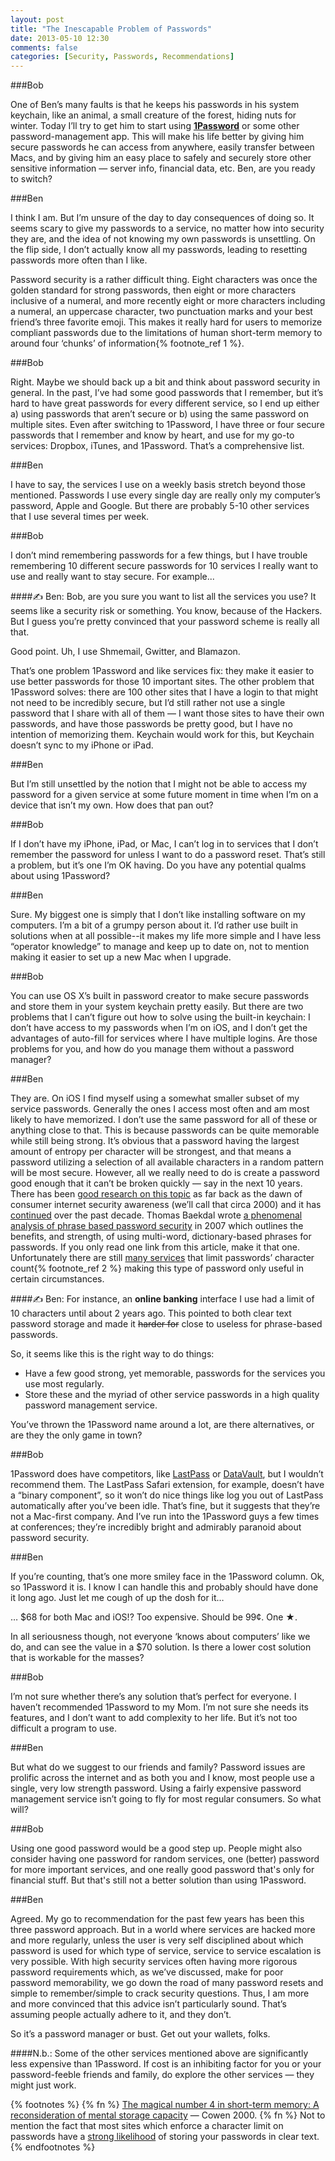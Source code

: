 ```yaml
---
layout: post
title: "The Inescapable Problem of Passwords"
date: 2013-05-10 12:30
comments: false
categories: [Security, Passwords, Recommendations]
---
```

###Bob

One of Ben’s many faults is that he keeps his passwords in his system keychain, like an animal, a small creature of the forest, hiding nuts for winter. Today I’ll try to get him to start using [**1Password**](https://agilebits.com/onepassword) or some other password-management app. This will make his life better by giving him secure passwords he can access from anywhere, easily transfer between Macs, and by giving him an easy place to safely and securely store other sensitive information — server info, financial data, etc. Ben, are you ready to switch?

###Ben

I think I am. But I’m unsure of the day to day consequences of doing so. It seems scary to give my passwords to a service, no matter how into security they are, and the idea of not knowing my own passwords is unsettling. On the flip side, I don’t actually know all my passwords, leading to resetting passwords more often than I like. 

Password security is a rather difficult thing. Eight characters was once the golden standard for strong passwords, then eight or more characters inclusive of a numeral, and more recently eight or more characters including a numeral, an uppercase character, two punctuation marks and your best friend’s three favorite emoji. This makes it really hard for users to memorize compliant passwords due to the limitations of human short-term memory to around four ‘chunks’ of information{% footnote_ref 1 %}.

###Bob

Right. Maybe we should back up a bit and think about password security in general. In the past, I’ve had some good passwords that I remember, but it’s hard to have great passwords for every different service, so I end up either a) using passwords that aren’t secure or b) using the same password on multiple sites. Even after switching to 1Password, I have three or four secure passwords that I remember and know by heart, and use for my go-to services: Dropbox, iTunes, and 1Password. That’s a comprehensive list.

###Ben

I have to say, the services I use on a weekly basis stretch beyond those mentioned. Passwords I use every single day are really only my computer’s password, Apple and Google. But there are probably 5-10 other services that I use several times per week.

###Bob

I don’t mind remembering passwords for a few things, but I have trouble remembering 10 different secure passwords for 10 services I really want to use and really want to stay secure. For example...

####&#9997; Ben: Bob, are you sure you want to list all the services you use? It seems like a security risk or something. You know, because of the Hackers. But I guess you’re pretty convinced that your password scheme is really all that.

Good point. Uh, I use Shmemail, Gwitter, and Blamazon. 

That’s one problem 1Password and like services fix: they make it easier to use better passwords for those 10 important sites. The other problem that 1Password solves: there are 100 other sites that I have a login to that might not need to be incredibly secure, but I’d still rather not use a single password that I share with all of them — I want those sites to have their own passwords, and have those passwords be pretty good, but I have no intention of memorizing them. Keychain would work for this, but Keychain doesn’t sync to my iPhone or iPad.

###Ben

But I’m still unsettled by the notion that I might not be able to access my password for a given service at some future moment in time when I’m on a device that isn’t my own. How does that pan out?

###Bob

If I don’t have my iPhone, iPad, or Mac, I can’t log in to services that I don’t remember the password for unless I want to do a password reset. That’s still a problem, but it’s one I’m OK having. Do you have any potential qualms about using 1Password?

###Ben

Sure. My biggest one is simply that I don’t like installing software on my computers. I’m a bit of a grumpy person about it. I’d rather use built in solutions when at all possible--it makes my life more simple and I have less “operator knowledge” to manage and keep up to date on, not to mention making it easier to set up a new Mac when I upgrade.

###Bob

You can use OS X’s built in password creator to make secure passwords and store them in your system keychain pretty easily. But there are two problems that I can’t figure out how to solve using the built-in keychain: I don’t have access to my passwords when I’m on iOS, and I don’t get the advantages of auto-fill for services where I have multiple logins. Are those problems for you, and how do you manage them without a password manager?

###Ben

They are. On iOS I find myself using a somewhat smaller subset of my service passwords. Generally the ones I access most often and am most likely to have memorized. I don’t use the same password for all of these or anything close to that. This is because passwords can be quite memorable while still being strong. It’s obvious that a password having the largest amount of entropy per character will be strongest, and that means a password utilizing a selection of all available characters in a random pattern will be most secure. However, all we really need to do is create a password good enough that it can’t be broken quickly — say in the next 10 years. There has been [good research on this topic](http://www.cse.unsw.edu.au/~meyden/3441/UCAM-CL-TR-500.pdf) as far back as the dawn of consumer internet security awareness (we’ll call that circa 2000) and it has [continued](http://repository.cmu.edu/cgi/viewcontent.cgi?article=1043&context=isr&sei-redir=1) over the past decade. Thomas Baekdal wrote [a phenomenal analysis of phrase based password security](http://www.baekdal.com/insights/password-security-usability) in 2007 which outlines the benefits, and strength, of using multi-word, dictionary-based phrases for passwords. If you only read one link from this article, make it that one. Unfortunately there are still [many services](https://defuse.ca/password-policy-hall-of-shame.htm) that limit passwords’ character count{% footnote_ref 2 %} making this type of password only useful in certain circumstances.

####&#9997; Ben: For instance, an **online banking** interface I use had a limit of 10 characters until about 2 years ago. This pointed to both clear text password storage and made it <s>harder for</s> close to useless for phrase-based passwords.

So, it seems like this is the right way to do things: 

* Have a few good strong, yet memorable, passwords for the services you use most regularly.
* Store these and the myriad of other service passwords in a high quality password management service. 

You’ve thrown the 1Password name around a lot, are there alternatives, or are they the only game in town? 

###Bob

1Password does have competitors, like [LastPass](https://lastpass.com) or [DataVault](http://www.ascendo-inc.com/DataVault.html), but I wouldn’t recommend them. The LastPass Safari extension, for example, doesn’t have a “binary component”, so it won’t do nice things like log you out of LastPass automatically after you’ve been idle. That’s fine, but it suggests that they’re not a Mac-first company. And I’ve run into the 1Password guys a few times at conferences; they’re incredibly bright and admirably paranoid about password security.

###Ben 

If you’re counting, that’s one more smiley face in the 1Password column. Ok, so 1Password it is. I know I can handle this and probably should have done it long ago. Just let me cough of up the dosh for it…

… $68 for both Mac and iOS!? Too expensive. Should be 99¢. One ★.

In all seriousness though, not everyone ‘knows about computers’ like we do, and can see the value in a $70 solution. Is there a lower cost solution that is workable for the masses?

###Bob

I’m not sure whether there’s any solution that’s perfect for everyone. I haven’t recommended 1Password to my Mom. I’m not sure she needs its features, and I don’t want to add complexity to her life. But it’s not too difficult a program to use.

###Ben

But what do we suggest to our friends and family? Password issues are prolific across the internet and as both you and I know, most people use a single, very low strength password. Using a fairly expensive password management service isn’t going to fly for most regular consumers. So what will?

###Bob

Using one good password would be a good step up. People might also consider having one password for random services, one (better) password for more important services, and one really good password that's only for financial stuff. But that's still not a better solution than using 1Password.

###Ben

Agreed. My go to recommendation for the past few years has been this three password approach. But in a world where services are hacked more and more regularly, unless the user is very self disciplined about which password is used for which type of service, service to service escalation is very possible. With high security services often having more rigorous password requirements which, as we’ve discussed, make for poor password memorability, we go down the road of many password resets and simple to remember/simple to crack security questions. Thus, I am more and more convinced that this advice isn’t particularly sound. That’s assuming people actually adhere to it, and they don’t.

So it’s a password manager or bust. Get out your wallets, folks.

####N.b.: Some of the other services mentioned above are significantly less expensive than 1Password. If cost is an inhibiting factor for you or your password-feeble friends and family, do explore the other services — they might just work.

{% footnotes %}
  {% fn %} [The magical number 4 in short-term memory: A reconsideration of mental storage capacity](http://www.pri.kyoto-u.ac.jp/ai/intra_data/KawaiN/Kawai-Matsuzawa-Magical_number_5_in_a_chimpanzee.pdf) — Cowen 2000. 
  {% fn %} Not to mention the fact that most sites which enforce a character limit on passwords have a [strong likelihood](https://defuse.ca/passwordrestrictions.htm) of storing your passwords in clear text.
{% endfootnotes %}